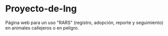 # Proyecto-de-Ing
Página web para un uso "RARS" (registro, adopción, reporte y seguimiento) en animales callejeros o en peligro.
